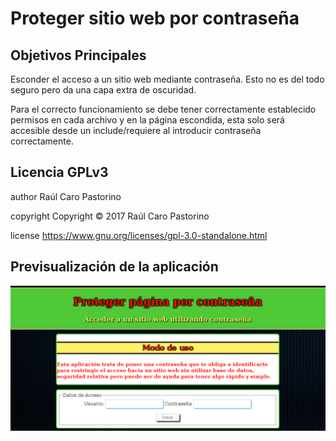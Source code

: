 # Proteger sitio web por contraseña

## Objetivos Principales
Esconder el acceso a un sitio web mediante contraseña. Esto no es del todo seguro pero da una capa extra de oscuridad.

Para el correcto funcionamiento se debe tener correctamente establecido permisos en cada archivo y en la página escondida, esta solo será accesible desde un include/requiere al introducir contraseña correctamente.

## Licencia GPLv3
author Raúl Caro Pastorino

copyright Copyright © 2017 Raúl Caro Pastorino

license https://www.gnu.org/licenses/gpl-3.0-standalone.html

## Previsualización de la aplicación
![Previsualizar Aplicación](preview.png)
